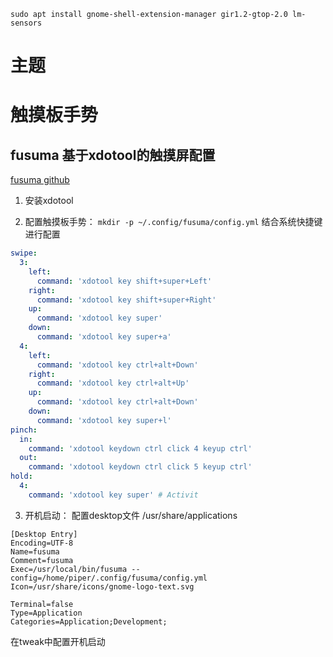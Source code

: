 `sudo apt install gnome-shell-extension-manager gir1.2-gtop-2.0 lm-sensors`


# 主题


# 触摸板手势

## fusuma 基于xdotool的触摸屏配置

[fusuma github](https://github.com/iberianpig/fusuma)

1. 安装xdotool

2. 配置触摸板手势：
`mkdir -p ~/.config/fusuma/config.yml`
结合系统快捷键进行配置

```yml
swipe:
  3: 
    left: 
      command: 'xdotool key shift+super+Left'
    right: 
      command: 'xdotool key shift+super+Right'
    up: 
      command: 'xdotool key super'
    down: 
      command: 'xdotool key super+a'
  4:
    left: 
      command: 'xdotool key ctrl+alt+Down'
    right: 
      command: 'xdotool key ctrl+alt+Up'
    up: 
      command: 'xdotool key ctrl+alt+Down'
    down: 
      command: 'xdotool key super+l'
pinch:
  in:
    command: 'xdotool keydown ctrl click 4 keyup ctrl'
  out:
    command: 'xdotool keydown ctrl click 5 keyup ctrl'
hold:
  4:
    command: 'xdotool key super' # Activit
```


3. 开机启动：
配置desktop文件
/usr/share/applications
```desktop
[Desktop Entry]
Encoding=UTF-8
Name=fusuma
Comment=fusuma
Exec=/usr/local/bin/fusuma --config=/home/piper/.config/fusuma/config.yml
Icon=/usr/share/icons/gnome-logo-text.svg

Terminal=false
Type=Application
Categories=Application;Development;
```
在tweak中配置开机启动
